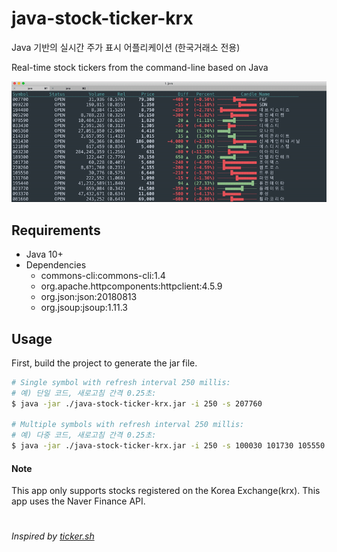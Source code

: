 # java-stock-ticker-krx
Java 기반의 실시간 주가 표시 어플리케이션 (한국거래소 전용)

Real-time stock tickers from the command-line based on Java



![java-stock-ticker-kr](https://raw.githubusercontent.com/DaegiKim/java-stock-ticker-krx/master/screenshot.gif)

## Requirements
- Java 10+
- Dependencies
  - commons-cli:commons-cli:1.4
  - org.apache.httpcomponents:httpclient:4.5.9
  - org.json:json:20180813
  - org.jsoup:jsoup:1.11.3

## Usage
First, build the project to generate the jar file.
```sh
# Single symbol with refresh interval 250 millis:
# 예) 단일 코드, 새로고침 간격 0.25초:
$ java -jar ./java-stock-ticker-krx.jar -i 250 -s 207760  
 
# Multiple symbols with refresh interval 250 millis:
# 예) 다중 코드, 새로고침 간격 0.25초:
$ java -jar ./java-stock-ticker-krx.jar -i 250 -s 100030 101730 105550 115440 115450
```

#### Note
This app only supports stocks registered on the Korea Exchange(krx). This app uses the Naver Finance API.

#
*Inspired by [ticker.sh](https://github.com/pstadler/ticker.sh)*
